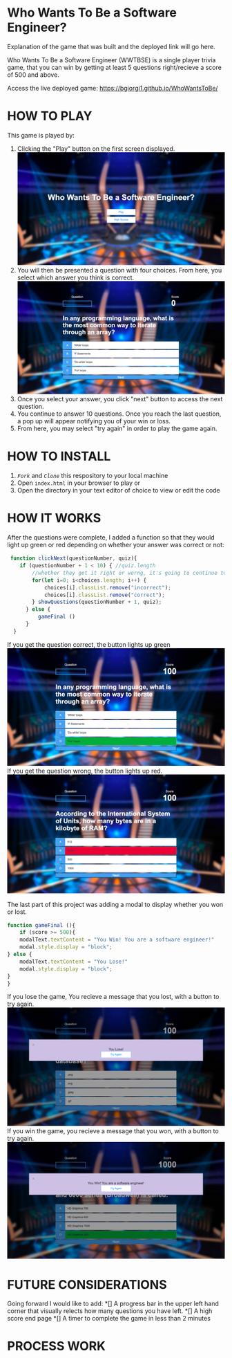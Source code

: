 # Who Wants To Be a Software Engineer?

Explanation of the game that was built and the deployed link will go here.

Who Wants To Be a Software Engineer (WWTBSE) is a single player trivia game, that you can win by getting at least 5 questions right/recieve a score of 500 and above. 

Access the live deployed game:
https://bgiorgi1.github.io/WhoWantsToBe/


# HOW TO PLAY
This game is played by:
1) Clicking the "Play" button on the first screen displayed.
![start](Start.png)
2) You will then be presented a question with four choices.  From here, you select which answer you think is correct.
![questions](Questions.png)
3) Once you select your answer, you click "next" button to access the next question.
4) You continue to answer 10 questions.  Once you reach the last question, a pop up will appear notifying you of your win or loss. 
5) From here, you may select "try again" in order to play the game again.

# HOW TO INSTALL

1. *`Fork`* and *`Clone`* this respository to your local machine
2. Open `index.html` in your browser to play or 
3. Open the directory in your text editor of choice to view or edit the code

# HOW IT WORKS
After the questions were complete, I added a function so that they would light up green or red depending on whether your answer was correct or not:
```javascript
 function clickNext(questionNumber, quiz){
    if (questionNumber + 1 < 10) { //quiz.length
        //whether they get it right or worng, it's going to continue to loop until max questions has been reached(10)
        for(let i=0; i<choices.length; i++) {
            choices[i].classList.remove("incorrect");
            choices[i].classList.remove("correct");
        } showQuestions(questionNumber + 1, quiz);
      } else {
          gameFinal ()
      }
  }
```
If you get the question correct, the button lights up green
![Correct](correct.png)
If you get the question wrong, the button lights up red.
![incorrect](Incorrect.png)

The last part of this project was adding a modal to display whether you won or lost.
```javascript
function gameFinal (){
    if (score >= 500){
    modalText.textContent = "You Win! You are a software engineer!"
    modal.style.display = "block";
} else {
    modalText.textContent = "You Lose!"
    modal.style.display = "block";
}
}
```
If you lose the game, You recieve a message that you lost, with a button to try again.
![youlost](Youlost.png)
If you win the game, you recieve a message that you won, with a button to try again.
![youwin](youwin.png)


# FUTURE CONSIDERATIONS
Going forward I would like to add:
*[] A progress bar in the upper left hand corner that visually relects how many questions you have left.
*[] A high score end page
*[] A timer to complete the game in less than 2 minutes

# PROCESS WORK

